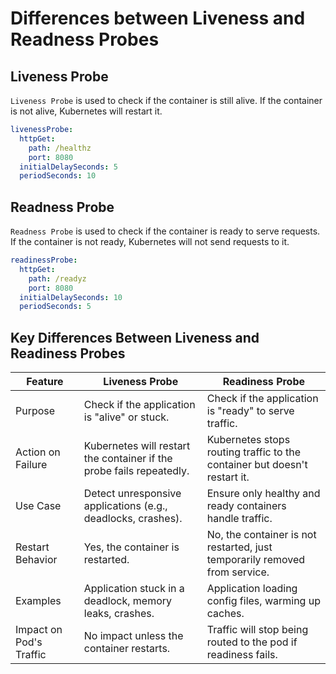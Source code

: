 # Differences between Liveness and Readness Probes

## Liveness Probe

`Liveness Probe` is used to check if the container is still alive. If the container is not alive, Kubernetes will restart it.

```yaml
livenessProbe:
  httpGet:
    path: /healthz
    port: 8080
  initialDelaySeconds: 5
  periodSeconds: 10
```

## Readness Probe

`Readness Probe` is used to check if the container is ready to serve requests. If the container is not ready, Kubernetes will not send requests to it.

```yaml
readinessProbe:
  httpGet:
    path: /readyz
    port: 8080
  initialDelaySeconds: 10
  periodSeconds: 5
```

## Key Differences Between Liveness and Readiness Probes

| Feature                 | Liveness Probe                                                       | Readiness Probe                                                            |
| ----------------------- | -------------------------------------------------------------------- | -------------------------------------------------------------------------- |
| Purpose                 | Check if the application is "alive" or stuck.                        | Check if the application is "ready" to serve traffic.                      |
| Action on Failure       | Kubernetes will restart the container if the probe fails repeatedly. | Kubernetes stops routing traffic to the container but doesn't restart it.  |
| Use Case                | Detect unresponsive applications (e.g., deadlocks, crashes).         | Ensure only healthy and ready containers handle traffic.                   |
| Restart Behavior        | Yes, the container is restarted.                                     | No, the container is not restarted, just temporarily removed from service. |
| Examples                | Application stuck in a deadlock, memory leaks, crashes.              | Application loading config files, warming up caches.                       |
| Impact on Pod's Traffic | No impact unless the container restarts.                             | Traffic will stop being routed to the pod if readiness fails.              |
